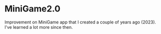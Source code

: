 # MiniGame2.0
Improvement on MiniGame app that I created a couple of years ago (2023). I've learned a lot
more since then.

